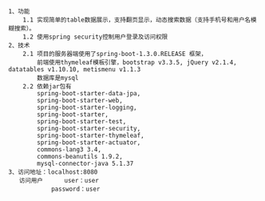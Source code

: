 
    1、功能
        1.1 实现简单的table数据展示，支持翻页显示，动态搜索数据（支持手机号和用户名模糊搜索）。
        1.2 使用spring security控制用户登录及访问权限
    2、技术
        2.1 项目的服务器端使用了spring-boot-1.3.0.RELEASE 框架，
            前端使用thymeleaf模板引擎，bootstrap v3.3.5, jQuery v2.1.4, datatables v1.10.10, metismenu v1.1.3
            数据库是mysql
        2.2 依赖jar包有
            spring-boot-starter-data-jpa,
            spring-boot-starter-web,
            spring-boot-starter-logging,
            spring-boot-starter,
            spring-boot-starter-test,
            spring-boot-starter-security,
            spring-boot-starter-thymeleaf,
            spring-boot-starter-actuator,
            commons-lang3 3.4,
            commons-beanutils 1.9.2,
            mysql-connector-java 5.1.37
    3、访问地址：localhost:8080
       访问用户      user：user
                password：user